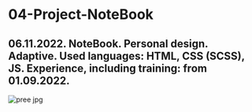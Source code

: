 # 04-Project-NoteBook
06.11.2022. NoteBook. Personal design. Аdaptive. Used languages: HTML, CSS (SCSS), JS. Experience, including training: from 01.09.2022.
--------
![pree jpg](https://user-images.githubusercontent.com/87664457/200160343-2966d51b-4b5c-4dc2-ba8c-a841fd375427.png)

